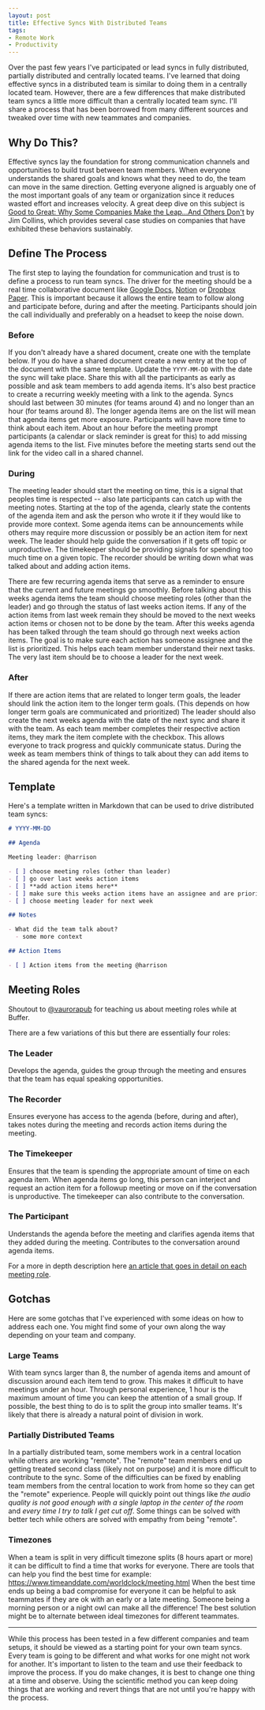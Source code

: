 ```yaml
---
layout: post
title: Effective Syncs With Distributed Teams
tags:
- Remote Work
- Productivity
---
```


Over the past few years I've participated or lead syncs in fully distributed, partially distributed and centrally located teams. I've learned that doing effective syncs in a distributed team is similar to doing them in a centrally located team. However, there are a few differences that make distributed team syncs a little more difficult than a centrally located team sync. I'll share a process that has been borrowed from many different sources and tweaked over time with new teammates and companies.

## Why Do This?

Effective syncs lay the foundation for strong communication channels and opportunities to build trust between team members. When everyone understands the shared goals and knows what they need to do, the team can move in the same direction. Getting everyone aligned is arguably one of the most important goals of any team or organization since it reduces wasted effort and increases velocity. A great deep dive on this subject is [Good to Great: Why Some Companies Make the Leap...And Others Don't](https://www.amazon.com/dp/B0058DRUV6/) by Jim Collins, which provides several case studies on companies that have exhibited these behaviors sustainably.

## Define The Process

The first step to laying the foundation for communication and trust is to define a process to run team syncs. The driver for the meeting should be a real time collaborative document like [Google Docs](https://docs.google.com/), [Notion](http://notion.so) or [Dropbox Paper](https://www.dropbox.com/paper). This is important because it allows the entire team to follow along and participate before, during and after the meeting. Participants should join the call individually and preferably on a headset to keep the noise down.

### Before

If you don't already have a shared document, create one with the template below. If you do have a shared document create a new entry at the top of the document with the same template. Update the `YYYY-MM-DD` with the date the sync will take place. Share this with all the participants as early as possible and ask team members to add agenda items. It's also best practice to create a recurring weekly meeting with a link to the agenda. Syncs should last between 30 minutes (for teams around 4) and no longer than an hour (for teams around 8). The longer agenda items are on the list will mean that agenda items get more exposure. Participants will have more time to think about each item. About an hour before the meeting prompt participants (a calendar or slack reminder is great for this) to add missing agenda items to the list. Five minutes before the meeting starts send out the link for the video call in a shared channel.

### During

The meeting leader should start the meeting on time, this is a signal that peoples time is respected -- also late participants can catch up with the meeting notes. Starting at the top of the agenda, clearly state the contents of the agenda item and ask the person who wrote it if they would like to provide more context. Some agenda items can be announcements while others may require more discussion or possibly be an action item for next week. The leader should help guide the conversation if it gets off topic or unproductive. The timekeeper should be providing signals for spending too much time on a given topic. The recorder should be writing down what was talked about and adding action items.

There are few recurring agenda items that serve as a reminder to ensure that the current and future meetings go smoothly. Before talking about this weeks agenda items the team should choose meeting roles (other than the leader) and go through the status of last weeks action items. If any of the action items from last week remain they should be moved to the next weeks action items or chosen not to be done by the team. After this weeks agenda has been talked through the team should go through next weeks action items. The goal is to make sure each action has someone assignee and the list is prioritized. This helps each team member understand their next tasks. The very last item should be to choose a leader for the next week.

### After

If there are action items that are related to longer term goals, the leader should link the action item to the longer term goals. (This depends on how longer term goals are communicated and prioritized) The leader should also create the next weeks agenda with the date of the next sync and share it with the team. As each team member completes their respective action items, they mark the item complete with the checkbox. This allows everyone to track progress and quickly communicate status. During the week as team members think of things to talk about they can add items to the shared agenda for the next week.

## Template

Here's a template written in Markdown that can be used to drive distributed team syncs:

```md
# YYYY-MM-DD

## Agenda

Meeting leader: @harrison

- [ ] choose meeting roles (other than leader)
- [ ] go over last weeks action items
- [ ] **add action items here**
- [ ] make sure this weeks action items have an assignee and are prioritized
- [ ] choose meeting leader for next week

## Notes

- What did the team talk about?
  - some more context

## Action Items

- [ ] Action items from the meeting @harrison

```

## Meeting Roles

Shoutout to [@vaurorapub](https://twitter.com/vaurorapub) for teaching us about meeting roles while at Buffer.

There are a few variations of this but there are essentially four roles:

### The Leader

Develops the agenda, guides the group through the meeting and ensures that the team has equal speaking opportunities.

### The Recorder

Ensures everyone has access to the agenda (before, during and after), takes notes during the meeting and records action items during the meeting.

### The Timekeeper

Ensures that the team is spending the appropriate amount of time on each agenda item. When agenda items go long, this person can interject and request an action item for a followup meeting or move on if the conversation is unproductive. The timekeeper can also contribute to the conversation.

### The Participant

Understands the agenda before the meeting and clarifies agenda items that they added during the meeting. Contributes to the conversation around agenda items.

For a more in depth description here [an article that goes in detail on each meeting role](https://www.conferencecalling.com/blog/meeting-roles).

## Gotchas

Here are some gotchas that I've experienced with some ideas on how to address each one. You might find some of your own along the way depending on your team and company.

### Large Teams

With team syncs larger than 8, the number of agenda items and amount of discussion around each item tend to grow. This makes it difficult to have meetings under an hour. Through personal experience, 1 hour is the maximum amount of time you can keep the attention of a small group. If possible, the best thing to do is to split the group into smaller teams. It's likely that there is already a natural point of division in work.

### Partially Distributed Teams

In a partially distributed team, some members work in a central location while others are working "remote". The "remote" team members end up getting treated second class (likely not on purpose) and it is more difficult to contribute to the sync. Some of the difficulties can be fixed by enabling team members from the central location to work from home so they can get the "remote" experience. People will quickly point out things like _the audio quality is not good enough with a single laptop in the center of the room_ and _every time I try to talk I get cut off_. Some things can be solved with better tech while others are solved with empathy from being "remote".

### Timezones

When a team is split in very difficult timezone splits (8 hours apart or more) it can be difficult to find a time that works for everyone. There are tools that can help you find the best time for example: https://www.timeanddate.com/worldclock/meeting.html When the best time ends up being a bad compromise for everyone it can be helpful to ask teammates if they are ok with an early or a late meeting. Someone being a morning person or a night owl can make all the difference! The best solution might be to alternate between ideal timezones for different teammates.

---

While this process has been tested in a few different companies and team setups, it should be viewed as a starting point for your own team syncs. Every team is going to be different and what works for one might not work for another. It's important to listen to the team and use their feedback to improve the process. If you do make changes, it is best to change one thing at a time and observe. Using the scientific method you can keep doing things that are working and revert things that are not until you're happy with the process.
